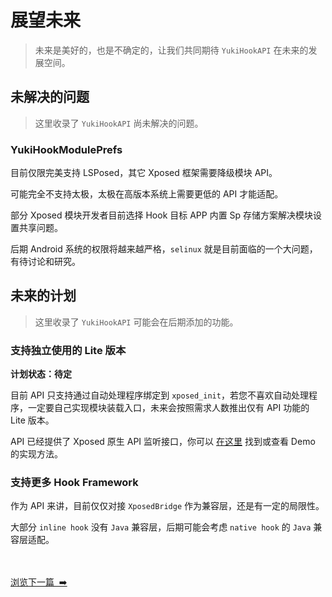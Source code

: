 # 展望未来

> 未来是美好的，也是不确定的，让我们共同期待 `YukiHookAPI` 在未来的发展空间。

## 未解决的问题

> 这里收录了 `YukiHookAPI` 尚未解决的问题。

### YukiHookModulePrefs

目前仅限完美支持 LSPosed，其它 Xposed 框架需要降级模块 API。

可能完全不支持太极，太极在高版本系统上需要更低的 API 才能适配。

部分 Xposed 模块开发者目前选择 Hook 目标 APP 内置 Sp 存储方案解决模块设置共享问题。

后期 Android 系统的权限将越来越严格，`selinux` 就是目前面临的一个大问题，有待讨论和研究。

## 未来的计划

> 这里收录了 `YukiHookAPI` 可能会在后期添加的功能。

### 支持独立使用的 Lite 版本

**计划状态：待定** 

目前 API 只支持通过自动处理程序绑定到 `xposed_init`，若您不喜欢自动处理程序，一定要自己实现模块装载入口，未来会按照需求人数推出仅有 API 功能的 Lite 版本。

API 已经提供了 Xposed 原生 API 监听接口，你可以 [在这里](config/xposed-using?id=原生-xposed-api-事件) 找到或查看 Demo 的实现方法。

### 支持更多 Hook Framework

作为 API 来讲，目前仅仅对接 `XposedBridge` 作为兼容层，还是有一定的局限性。

大部分 `inline hook` 没有 `Java` 兼容层，后期可能会考虑 `native hook` 的 `Java` 兼容层适配。

<br/><br/>
[浏览下一篇 &nbsp;➡️](about/contacts.md)